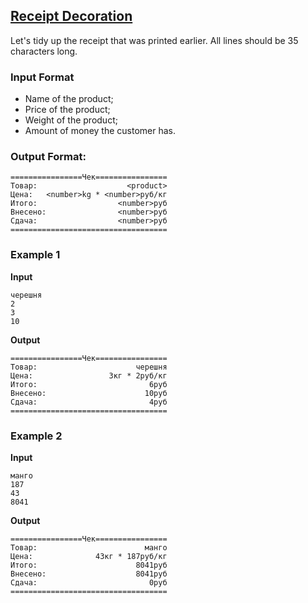 ## [Receipt Decoration](../../../solutions/2.1/21_s.py)

Let's tidy up the receipt that was printed earlier. All lines should be 35 characters long.

### Input Format

- Name of the product;
- Price of the product;
- Weight of the product;
- Amount of money the customer has.

### Output Format:

```
================Чек================
Товар:                    <product>
Цена:   <number>kg * <number>руб/кг
Итого:                  <number>руб
Внесено:                <number>руб
Сдача:                  <number>руб
===================================
```

### Example 1

**Input**
```plaintext
черешня
2
3
10
```

**Output**
```plaintext
================Чек================
Товар:                      черешня
Цена:                 3кг * 2руб/кг
Итого:                         6руб
Внесено:                      10руб
Сдача:                         4руб
===================================
```

### Example 2

**Input**
```plaintext
манго
187
43
8041
```

**Output**
```plaintext
================Чек================
Товар:                        манго
Цена:              43кг * 187руб/кг
Итого:                      8041руб
Внесено:                    8041руб
Сдача:                         0руб
===================================
```